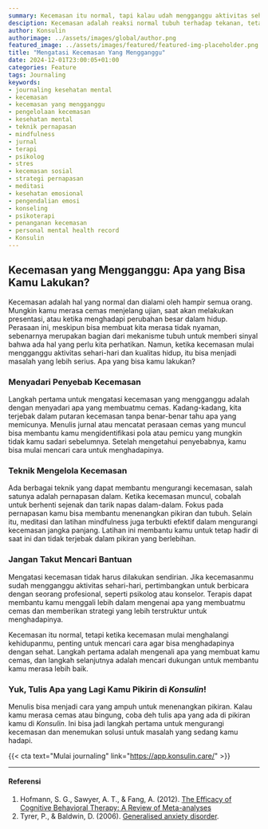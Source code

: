 ```yaml
---
summary: Kecemasan itu normal, tapi kalau udah mengganggu aktivitas sehari-hari, penting buat ditangani. Mulailah dengan menyadari penyebabnya.
desciption: Kecemasan adalah reaksi normal tubuh terhadap tekanan, tetapi ketika kecemasan mulai mengganggu aktivitas sehari-hari, itu bisa jadi masalah. Mengidentifikasi penyebab kecemasan adalah langkah pertama untuk menghadapinya. Menulis jurnal bisa membantu kamu memahami pemicu kecemasan, sementara teknik pernapasan dalam dan latihan mindfulness efektif untuk meredakan gejala. Jika kecemasan terus mengganggu hidupmu, berbicara dengan profesional seperti psikolog bisa memberi dukungan lebih lanjut. Mengatasi kecemasan membutuhkan langkah-langkah kecil, dan salah satu cara mudah adalah menulis apa yang kamu pikirkan di Konsulin, untuk meringankan beban pikiran.
author: Konsulin
authorimage: ../assets/images/global/author.png
featured_image: ../assets/images/featured/featured-img-placeholder.png
title: "Mengatasi Kecemasan Yang Mengganggu"
date: 2024-12-01T23:00:05+01:00
categories: Feature
tags: Journaling
keywords:
- journaling kesehatan mental
- kecemasan
- kecemasan yang mengganggu
- pengelolaan kecemasan
- kesehatan mental
- teknik pernapasan
- mindfulness
- jurnal
- terapi
- psikolog
- stres
- kecemasan sosial
- strategi pernapasan
- meditasi
- kesehatan emosional
- pengendalian emosi
- konseling
- psikoterapi
- penanganan kecemasan
- personal mental health record
- Konsulin
---
```


## Kecemasan yang Mengganggu: Apa yang Bisa Kamu Lakukan?

Kecemasan adalah hal yang normal dan dialami oleh hampir semua orang. Mungkin kamu merasa cemas menjelang ujian, saat akan melakukan presentasi, atau ketika menghadapi perubahan besar dalam hidup. Perasaan ini, meskipun bisa membuat kita merasa tidak nyaman, sebenarnya merupakan bagian dari mekanisme tubuh untuk memberi sinyal bahwa ada hal yang perlu kita perhatikan. Namun, ketika kecemasan mulai mengganggu aktivitas sehari-hari dan kualitas hidup, itu bisa menjadi masalah yang lebih serius. Apa yang bisa kamu lakukan?

### Menyadari Penyebab Kecemasan

Langkah pertama untuk mengatasi kecemasan yang mengganggu adalah dengan menyadari apa yang membuatmu cemas. Kadang-kadang, kita terjebak dalam putaran kecemasan tanpa benar-benar tahu apa yang memicunya. Menulis jurnal atau mencatat perasaan cemas yang muncul bisa membantu kamu mengidentifikasi pola atau pemicu yang mungkin tidak kamu sadari sebelumnya. Setelah mengetahui penyebabnya, kamu bisa mulai mencari cara untuk menghadapinya.

### Teknik Mengelola Kecemasan

Ada berbagai teknik yang dapat membantu mengurangi kecemasan, salah satunya adalah pernapasan dalam. Ketika kecemasan muncul, cobalah untuk berhenti sejenak dan tarik napas dalam-dalam. Fokus pada pernapasan kamu bisa membantu menenangkan pikiran dan tubuh. Selain itu, meditasi dan latihan mindfulness juga terbukti efektif dalam mengurangi kecemasan jangka panjang. Latihan ini membantu kamu untuk tetap hadir di saat ini dan tidak terjebak dalam pikiran yang berlebihan.

### Jangan Takut Mencari Bantuan

Mengatasi kecemasan tidak harus dilakukan sendirian. Jika kecemasanmu sudah mengganggu aktivitas sehari-hari, pertimbangkan untuk berbicara dengan seorang profesional, seperti psikolog atau konselor. Terapis dapat membantu kamu menggali lebih dalam mengenai apa yang membuatmu cemas dan memberikan strategi yang lebih terstruktur untuk menghadapinya.

Kecemasan itu normal, tetapi ketika kecemasan mulai menghalangi kehidupanmu, penting untuk mencari cara agar bisa menghadapinya dengan sehat. Langkah pertama adalah mengenali apa yang membuat kamu cemas, dan langkah selanjutnya adalah mencari dukungan untuk membantu kamu merasa lebih baik.

### Yuk, Tulis Apa yang Lagi Kamu Pikirin di *Konsulin*!

Menulis bisa menjadi cara yang ampuh untuk menenangkan pikiran. Kalau kamu merasa cemas atau bingung, coba deh tulis apa yang ada di pikiran kamu di *Konsulin*. Ini bisa jadi langkah pertama untuk mengurangi kecemasan dan menemukan solusi untuk masalah yang sedang kamu hadapi.

{{< cta text="Mulai journaling" link="https://app.konsulin.care/" >}}

---

#### Referensi

1. Hofmann, S. G., Sawyer, A. T., & Fang, A. (2012). [The Efficacy of Cognitive Behavioral Therapy: A Review of Meta-analyses](https://doi.org/10.1007/s10608-012-9476-1)
1. Tyrer, P., & Baldwin, D. (2006). [Generalised anxiety disorder](http://www.brown.uk.com/brownlibrary/tyrer.pdf).
